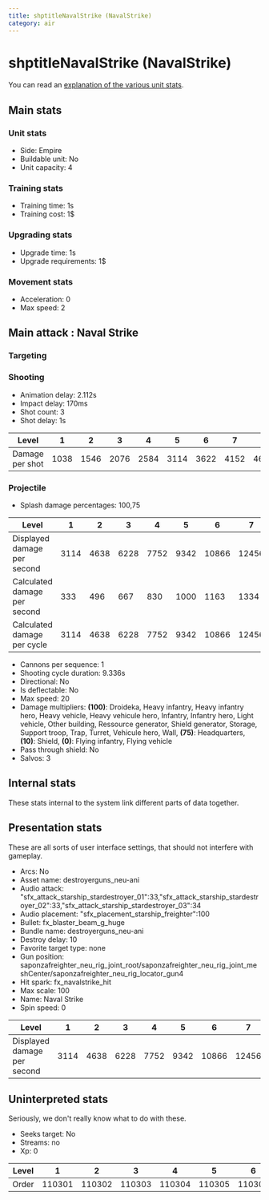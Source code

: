 ```yaml
---
title: shptitleNavalStrike (NavalStrike)
category: air
---
```


# shptitleNavalStrike (NavalStrike)

You can read an [explanation  of the various unit stats](unitexplained.md).

## Main stats

### Unit stats

  * Side: Empire
  * Buildable unit: No
  * Unit capacity: 4

### Training stats

  * Training time: 1s
  * Training cost: 1$

### Upgrading stats

  * Upgrade time: 1s
  * Upgrade requirements: 1$

### Movement stats

  * Acceleration: 0
  * Max speed: 2

## Main attack : Naval Strike

### Targeting


### Shooting

  * Animation delay: 2.112s
  * Impact delay: 170ms
  * Shot count: 3
  * Shot delay: 1s

|Level          |1   |2   |3   |4   |5   |6   |7   |8   |9   |10  |
|---------------|----|----|----|----|----|----|----|----|----|----|
|Damage per shot|1038|1546|2076|2584|3114|3622|4152|4660|5168|5698|


### Projectile

  * Splash damage percentages: 100,75

|Level                       |1   |2   |3   |4   |5   |6    |7    |8    |9    |10   |
|----------------------------|----|----|----|----|----|-----|-----|-----|-----|-----|
|Displayed damage per second |3114|4638|6228|7752|9342|10866|12456|13980|15504|17094|
|Calculated damage per second|333 |496 |667 |830 |1000|1163 |1334 |1497 |1660 |1830 |
|Calculated damage per cycle |3114|4638|6228|7752|9342|10866|12456|13980|15504|17094|


  * Cannons per sequence: 1
  * Shooting cycle duration: 9.336s
  * Directional: No
  * Is deflectable: No
  * Max speed: 20
  * Damage multipliers: **(100)**: Droideka, Heavy infantry, Heavy infantry hero, Heavy vehicle, Heavy vehicule hero, Infantry, Infantry hero, Light vehicle, Other building, Ressource generator, Shield generator, Storage, Support troop, Trap, Turret, Vehicule hero, Wall, **(75)**: Headquarters, **(10)**: Shield, **(0)**: Flying infantry, Flying vehicle
  * Pass through shield: No
  * Salvos: 3

## Internal stats

These stats internal to the system link different parts of data together.


## Presentation stats

These are all sorts of user interface settings, that should not interfere with gameplay.

  * Arcs: No
  * Asset name: destroyerguns_neu-ani
  * Audio attack: "sfx_attack_starship_stardestroyer_01":33,"sfx_attack_starship_stardestroyer_02":33,"sfx_attack_starship_stardestroyer_03":34
  * Audio placement: "sfx_placement_starship_freighter":100
  * Bullet: fx_blaster_beam_g_huge
  * Bundle name: destroyerguns_neu-ani
  * Destroy delay: 10
  * Favorite target type: none
  * Gun position: saponzafreighter_neu_rig_joint_root/saponzafreighter_neu_rig_joint_meshCenter/saponzafreighter_neu_rig_locator_gun4
  * Hit spark: fx_navalstrike_hit
  * Max scale: 100
  * Name: Naval Strike
  * Spin speed: 0

|Level                      |1   |2   |3   |4   |5   |6    |7    |8    |9    |10   |
|---------------------------|----|----|----|----|----|-----|-----|-----|-----|-----|
|Displayed damage per second|3114|4638|6228|7752|9342|10866|12456|13980|15504|17094|


## Uninterpreted stats

Seriously, we don't really know what to do with these.

  * Seeks target: No
  * Streams: no
  * Xp: 0

|Level|1     |2     |3     |4     |5     |6     |7     |8     |9     |10    |
|-----|------|------|------|------|------|------|------|------|------|------|
|Order|110301|110302|110303|110304|110305|110306|110307|110308|110309|110310|



